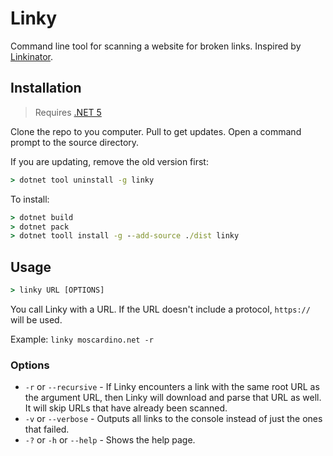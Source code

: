 
# Linky

Command line tool for scanning a website for broken links. Inspired by [Linkinator](https://github.com/JustinBeckwith/linkinator).

## Installation

> Requires [.NET 5](https://dotnet.microsoft.com/download/dotnet/5.0)

Clone the repo to you computer. Pull to get updates. Open a command prompt to the source directory.

If you are updating, remove the old version first:

```cmd
> dotnet tool uninstall -g linky
```

To install:

```cmd
> dotnet build
> dotnet pack
> dotnet tooll install -g --add-source ./dist linky
```

## Usage

```cmd
> linky URL [OPTIONS]
```

You call Linky with a URL. If the URL doesn't include a protocol, `https://` will be used.

Example: `linky moscardino.net -r`

### Options

- `-r` or `--recursive` - If Linky encounters a link with the same root URL as the argument URL, then Linky will download and parse that URL as well. It will skip URLs that have already been scanned.
- `-v` or `--verbose` - Outputs all links to the console instead of just the ones that failed.
- `-?` or `-h` or `--help` - Shows the help page.
